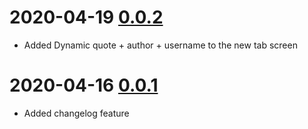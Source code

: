 # 2020-04-19 [0.0.2](https://github.com/rahibbert/swi-chrome-extension/pull/6)

- Added Dynamic quote + author + username to the new tab screen

# 2020-04-16 [0.0.1](https://github.com/rahibbert/swi-chrome-extension/pull/5)

- Added changelog feature